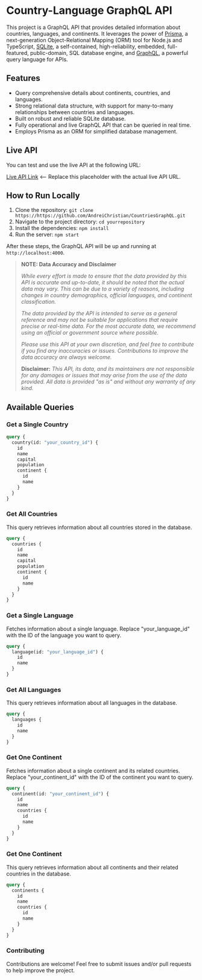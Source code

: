 # Country-Language GraphQL API

This project is a GraphQL API that provides detailed information about countries, languages, and continents. It leverages the power of [Prisma](https://www.prisma.io/), a next-generation Object-Relational Mapping (ORM) tool for Node.js and TypeScript, [SQLite](https://www.sqlite.org/index.html), a self-contained, high-reliability, embedded, full-featured, public-domain, SQL database engine, and [GraphQL](https://graphql.org/), a powerful query language for APIs.

## Features

- Query comprehensive details about continents, countries, and languages.
- Strong relational data structure, with support for many-to-many relationships between countries and languages.
- Built on robust and reliable SQLite database.
- Fully operational and live GraphQL API that can be queried in real time.
- Employs Prisma as an ORM for simplified database management.

## Live API

You can test and use the live API at the following URL:

[Live API Link](#) <-- Replace this placeholder with the actual live API URL.

## How to Run Locally

1. Clone the repository: `git clone https://https://github.com/AndreiChristian/CountriesGraphQL.git`
2. Navigate to the project directory: `cd yourrepository`
3. Install the dependencies: `npm install`
4. Run the server: `npm start`

After these steps, the GraphQL API will be up and running at `http://localhost:4000`.

> **NOTE: Data Accuracy and Disclaimer**
>
> _While every effort is made to ensure that the data provided by this API is accurate and up-to-date, it should be noted that the actual data may vary. This can be due to a variety of reasons, including changes in country demographics, official languages, and continent classification._
>
> _The data provided by the API is intended to serve as a general reference and may not be suitable for applications that require precise or real-time data. For the most accurate data, we recommend using an official or government source where possible._
>
> _Please use this API at your own discretion, and feel free to contribute if you find any inaccuracies or issues. Contributions to improve the data accuracy are always welcome._
>
> **Disclaimer:** _This API, its data, and its maintainers are not responsible for any damages or issues that may arise from the use of the data provided. All data is provided "as is" and without any warranty of any kind._

## Available Queries

### Get a Single Country

```graphql
query {
  country(id: "your_country_id") {
    id
    name
    capital
    population
    continent {
      id
      name
    }
  }
}
```

### Get All Countries

This query retrieves information about all countries stored in the database.

```graphql
query {
  countries {
    id
    name
    capital
    population
    continent {
      id
      name
    }
  }
}
```

### Get a Single Language

Fetches information about a single language. Replace "your_language_id" with the ID of the language you want to query.

```graphql
query {
  language(id: "your_language_id") {
    id
    name
  }
}
```

### Get All Languages

This query retrieves information about all languages in the database.

```graphql
query {
  languages {
    id
    name
  }
}
```

### Get One Continent

Fetches information about a single continent and its related countries. Replace "your_continent_id" with the ID of the continent you want to query.

```graphql
query {
  continent(id: "your_continent_id") {
    id
    name
    countries {
      id
      name
    }
  }
}
```

### Get One Continent

This query retrieves information about all continents and their related countries in the database.

```graphql
query {
  continents {
    id
    name
    countries {
      id
      name
    }
  }
}
```

### Contributing

Contributions are welcome! Feel free to submit issues and/or pull requests to help improve the project.
